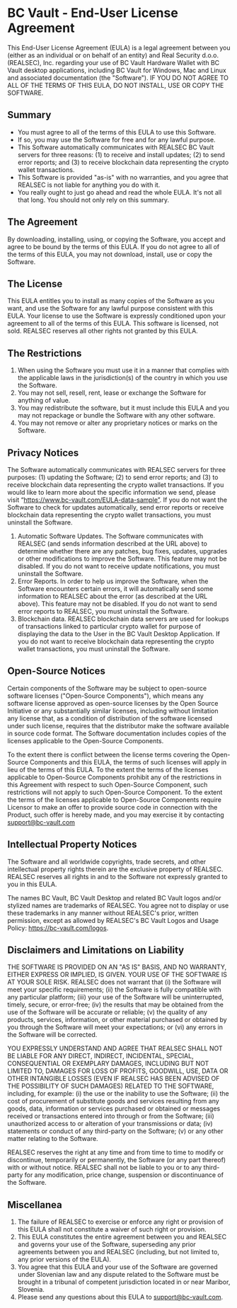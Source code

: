   

# BC Vault - End-User License Agreement

This End-User License Agreement (EULA) is a legal agreement between you (either as an individual or on behalf of an entity) and Real Security d.o.o. (REALSEC), Inc. regarding your use of BC Vault Hardware Wallet with BC Vault desktop applications, including BC Vault for Windows, Mac and Linux and associated documentation (the "Software"). IF YOU DO NOT AGREE TO ALL OF THE TERMS OF THIS EULA, DO NOT INSTALL, USE OR COPY THE SOFTWARE.

## Summary

-   You must agree to all of the terms of this EULA to use this Software.
-   If so, you may use the Software for free and for any lawful purpose.
-   This Software automatically communicates with REALSEC BC Vault servers for three reasons: (1) to receive and install updates; (2) to send error reports; and (3) to receive blockchain data representing the crypto wallet transactions.
-   This Software is provided "as-is" with no warranties, and you agree that REALSEC is not liable for anything you do with it.
-   You really ought to just go ahead and read the whole EULA. It's not all that long. You should not only rely on this summary.

## The Agreement

By downloading, installing, using, or copying the Software, you accept and agree to be bound by the terms of this EULA. If you do not agree to all of the terms of this EULA, you may not download, install, use or copy the Software.

## The License

This EULA entitles you to install as many copies of the Software as you want, and use the Software for any lawful purpose consistent with this EULA. Your license to use the Software is expressly conditioned upon your agreement to all of the terms of this EULA. This software is licensed, not sold. REALSEC reserves all other rights not granted by this EULA.

## The Restrictions

1.  When using the Software you must use it in a manner that complies with the applicable laws in the jurisdiction(s) of the country in which you use the Software.
2.  You may not sell, resell, rent, lease or exchange the Software for anything of value.
3.  You may redistribute the software, but it must include this EULA and you may not repackage or bundle the Software with any other software.
4.  You may not remove or alter any proprietary notices or marks on the Software.

## Privacy Notices

The Software automatically communicates with REALSEC servers for three purposes: (1) updating the Software; (2) to send error reports; and (3) to receive blockchain data representing the crypto wallet transactions. If you would like to learn more about the specific information we send, please visit “https://www.bc-vault.com/EULA-data-sample”. If you do not want the Software to check for updates automatically, send error reports or receive blockchain data representing the crypto wallet transactions, you must uninstall the Software.

1.  Automatic Software Updates. The Software communicates with REALSEC (and sends information described at the URL above) to determine whether there are any patches, bug fixes, updates, upgrades or other modifications to improve the Software. This feature may not be disabled. If you do not want to receive update notifications, you must uninstall the Software.
2.  Error Reports. In order to help us improve the Software, when the Software encounters certain errors, it will automatically send some information to REALSEC about the error (as described at the URL above). This feature may not be disabled. If you do not want to send error reports to REALSEC, you must uninstall the Software.
3.  Blockchain data. REALSEC blockchain data servers are used for lookups of transactions linked to particular crypto wallet for purpose of displaying the data to the User in the BC Vault Desktop Application. If you do not want to receive blockchain data representing the crypto wallet transactions, you must uninstall the Software.

## Open-Source Notices

Certain components of the Software may be subject to open-source software licenses ("Open-Source Components"), which means any software license approved as open-source licenses by the Open Source Initiative or any substantially similar licenses, including without limitation any license that, as a condition of distribution of the software licensed under such license, requires that the distributor make the software available in source code format. The Software documentation includes copies of the licenses applicable to the Open-Source Components.

To the extent there is conflict between the license terms covering the Open-Source Components and this EULA, the terms of such licenses will apply in lieu of the terms of this EULA. To the extent the terms of the licenses applicable to Open-Source Components prohibit any of the restrictions in this Agreement with respect to such Open-Source Component, such restrictions will not apply to such Open-Source Component. To the extent the terms of the licenses applicable to Open-Source Components require Licensor to make an offer to provide source code in connection with the Product, such offer is hereby made, and you may exercise it by contacting support@bc-vault.com

## Intellectual Property Notices

The Software and all worldwide copyrights, trade secrets, and other intellectual property rights therein are the exclusive property of REALSEC. REALSEC reserves all rights in and to the Software not expressly granted to you in this EULA.

The names BC Vault, BC Vault Desktop and related BC Vault logos and/or stylized names are trademarks of REALSEC. You agree not to display or use these trademarks in any manner without REALSEC's prior, written permission, except as allowed by REALSEC's BC Vault Logos and Usage Policy: https://bc-vault.com/logos.

## Disclaimers and Limitations on Liability

THE SOFTWARE IS PROVIDED ON AN "AS IS" BASIS, AND NO WARRANTY, EITHER EXPRESS OR IMPLIED, IS GIVEN. YOUR USE OF THE SOFTWARE IS AT YOUR SOLE RISK. REALSEC does not warrant that (i) the Software will meet your specific requirements; (ii) the Software is fully compatible with any particular platform; (iii) your use of the Software will be uninterrupted, timely, secure, or error-free; (iv) the results that may be obtained from the use of the Software will be accurate or reliable; (v) the quality of any products, services, information, or other material purchased or obtained by you through the Software will meet your expectations; or (vi) any errors in the Software will be corrected.

YOU EXPRESSLY UNDERSTAND AND AGREE THAT REALSEC SHALL NOT BE LIABLE FOR ANY DIRECT, INDIRECT, INCIDENTAL, SPECIAL, CONSEQUENTIAL OR EXEMPLARY DAMAGES, INCLUDING BUT NOT LIMITED TO, DAMAGES FOR LOSS OF PROFITS, GOODWILL, USE, DATA OR OTHER INTANGIBLE LOSSES (EVEN IF REALSEC HAS BEEN ADVISED OF THE POSSIBILITY OF SUCH DAMAGES) RELATED TO THE SOFTWARE, including, for example: (i) the use or the inability to use the Software; (ii) the cost of procurement of substitute goods and services resulting from any goods, data, information or services purchased or obtained or messages received or transactions entered into through or from the Software; (iii) unauthorized access to or alteration of your transmissions or data; (iv) statements or conduct of any third-party on the Software; (v) or any other matter relating to the Software.

REALSEC reserves the right at any time and from time to time to modify or discontinue, temporarily or permanently, the Software (or any part thereof) with or without notice. REALSEC shall not be liable to you or to any third-party for any modification, price change, suspension or discontinuance of the Software.

## Miscellanea

1.  The failure of REALSEC to exercise or enforce any right or provision of this EULA shall not constitute a waiver of such right or provision.
2.  This EULA constitutes the entire agreement between you and REALSEC and governs your use of the Software, superseding any prior agreements between you and REALSEC (including, but not limited to, any prior versions of the EULA).
3.  You agree that this EULA and your use of the Software are governed under Slovenian law and any dispute related to the Software must be brought in a tribunal of competent jurisdiction located in or near Maribor, Slovenia.
4.  Please send any questions about this EULA to support@bc-vault.com.